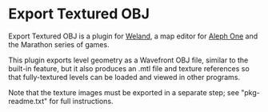 Export Textured OBJ
===================

Export Textured OBJ is a plugin for [Weland](https://www.github.com/treellama/weland), a map editor for [Aleph One](https://github.com/Aleph-One-Marathon/alephone) and the Marathon series of games.

This plugin exports level geometry as a Wavefront OBJ file, similar to the built-in feature, but it also produces an .mtl file and texture references so that fully-textured levels can be loaded and viewed in other programs.

Note that the texture images must be exported in a separate step; see "pkg-readme.txt" for full instructions.
